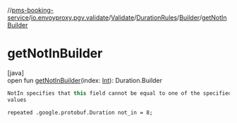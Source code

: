 //[pms-booking-service](../../../../../index.md)/[io.envoyproxy.pgv.validate](../../../index.md)/[Validate](../../index.md)/[DurationRules](../index.md)/[Builder](index.md)/[getNotInBuilder](get-not-in-builder.md)

# getNotInBuilder

[java]\
open fun [getNotInBuilder](get-not-in-builder.md)(index: [Int](https://kotlinlang.org/api/core/kotlin-stdlib/kotlin/-int/index.html)): Duration.Builder

```kotlin
NotIn specifies that this field cannot be equal to one of the specified
values

```
`repeated .google.protobuf.Duration not_in = 8;`